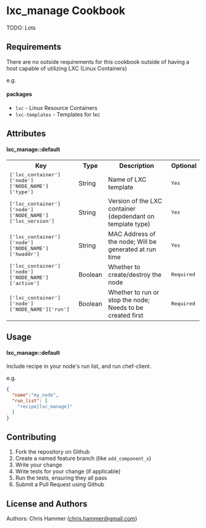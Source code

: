 lxc_manage Cookbook
===================
TODO: Lots


Requirements
------------
There are no outside requirements for this cookbook outside of having a host
capable of utilizing LXC (Linux Containers)

e.g.
#### packages
- `lxc` - Linux Resource Containers
- `lxc-templates` - Templates for lxc

Attributes
----------
#### lxc_manage::default
<table>
  <tr>
    <th>Key</th>
    <th>Type</th>
    <th>Description</th>
    <th>Optional</th>
  </tr>
  <tr>
    <td><tt>['lxc_container']['node']['NODE_NAME']['type']</tt></td>
    <td>String</td>
    <td>Name of LXC template</td>
    <td><tt>Yes</tt></td>
  </tr>
  <tr>
    <td><tt>['lxc_container']['node']['NODE_NAME']['lxc_version']</tt></td>
    <td>String</td>
    <td>Version of the LXC container (depdendant on template type)</td>
    <td><tt>Yes</tt></td>
  </tr>
  <tr>
    <td><tt>['lxc_container']['node']['NODE_NAME']['hwaddr']</tt></td>
    <td>String</td>
    <td>MAC Address of the node; Will be generated at run time</td>
    <td><tt>Yes</tt></td>
  </tr>
  <tr>
    <td><tt>['lxc_container']['node']['NODE_NAME']['active']</tt></td>
    <td>Boolean</td>
    <td>Whether to create/destroy the node</td>
    <td><tt>Required</tt></td>
  </tr>
  <tr>
    <td><tt>['lxc_container']['node']['NODE_NAME']['run']</tt></td>
    <td>Boolean</td>
    <td>Whether to run or stop the node; Needs to be created first</td>
    <td><tt>Required</tt></td>
  </tr>
</table>

Usage
-----
#### lxc_manage::default
Include recipe in your node's run list, and run chef-client.

e.g.
```json
{
  "name":"my_node",
  "run_list": [
    "recipe[lxc_manage]"
  ]
}
```

Contributing
------------
1. Fork the repository on Github
2. Create a named feature branch (like `add_component_x`)
3. Write your change
4. Write tests for your change (if applicable)
5. Run the tests, ensuring they all pass
6. Submit a Pull Request using Github

License and Authors
-------------------
Authors:
  Chris Hammer (chris.hammer@gmail.com)
